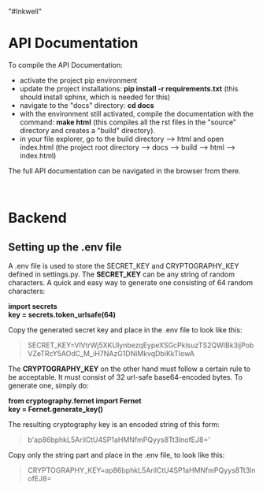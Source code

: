 "#Inkwell"

# API Documentation

To compile the API Documentation:

- activate the project pip environment
- update the project installations: **pip install -r requirements.txt**  (this should install sphinx, which is needed for this)
- navigate to the "docs" directory: **cd docs**
- with the environment still activated, compile the documentation with the command: **make html** (this compiles all the rst files in the "source" directory and creates a "build" directory).
- in your file explorer, go to the build directory --> html and open index.html   (the project root directory --> docs --> build --> html --> index.html)

The full API documentation can be navigated in the browser from there.

<br/>

# Backend
## Setting up the .env file
A .env file is used to store the SECRET_KEY and CRYPTOGRAPHY_KEY defined in
settings.py. The **SECRET_KEY** can be any string of random characters. A quick and easy way
to generate one consisting of 64 random characters:

**import secrets**<br/>
**key = secrets.token_urlsafe(64)**<br/>

Copy the generated secret key and place in the .env file to look like this:
> SECRET_KEY=VlVtrWj5XKUlynbezqEypeXSGcPklsuzTS2QWlBk3ijPobVZeTRcY5AOdC_M_iH7NAzG1DNiMkvqDbiKkTIowA

The **CRYPTOGRAPHY_KEY** on the other hand must follow a certain rule to be acceptable.
It must consist of 32 url-safe base64-encoded bytes. To generate one, simply do:

**from cryptography.fernet import Fernet**<br/>
**key = Fernet.generate_key()**

The resulting cryptography key is an encoded string of this form:<br/>
> b'ap86bphkL5ArilCtU4SP1aHMNfmPQyys8Tt3lnofEJ8='

Copy only the string part and place in the .env file, to look like this:
> CRYPTOGRAPHY_KEY=ap86bphkL5ArilCtU4SP1aHMNfmPQyys8Tt3lnofEJ8=
    

